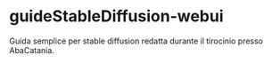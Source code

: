 # guideStableDiffusion-webui
Guida semplice per stable diffusion redatta durante il tirocinio presso AbaCatania. 

